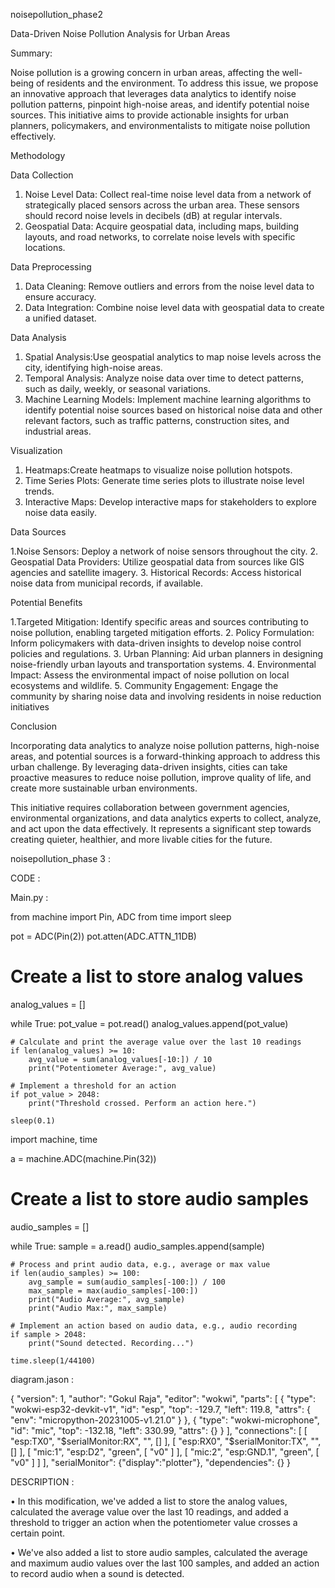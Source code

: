 noisepollution_phase2

Data-Driven Noise Pollution Analysis for Urban Areas

 Summary:

Noise pollution is a growing concern in urban areas, affecting the well-being of residents and the environment. To address this issue, we propose an innovative approach that leverages data analytics to identify noise pollution patterns, pinpoint high-noise areas, and identify potential noise sources. This initiative aims to provide actionable insights for urban planners, policymakers, and environmentalists to mitigate noise pollution effectively.

Methodology

 Data Collection

1. Noise Level Data: Collect real-time noise level data from a network of strategically placed sensors across the urban area. These sensors should record noise levels in decibels (dB) at regular intervals.
2. Geospatial Data: Acquire geospatial data, including maps, building layouts, and road networks, to correlate noise levels with specific locations.
 
 Data Preprocessing

1. Data Cleaning: Remove outliers and errors from the noise level data to ensure accuracy.
2. Data Integration: Combine noise level data with geospatial data to create a unified dataset.

Data Analysis

1. Spatial Analysis:Use geospatial analytics to map noise levels across the city, identifying high-noise areas.
2. Temporal Analysis: Analyze noise data over time to detect patterns, such as daily, weekly, or seasonal variations.
3. Machine Learning Models: Implement machine learning algorithms to identify potential noise sources based on historical noise data and other relevant factors, such as traffic patterns, construction sites, and industrial areas.
   
Visualization

1. Heatmaps:Create heatmaps to visualize noise pollution hotspots.
2. Time Series Plots: Generate time series plots to illustrate noise level trends.
3. Interactive Maps: Develop interactive maps for stakeholders to explore noise data easily.
   
Data Sources

1.Noise Sensors: Deploy a network of noise sensors throughout the city.
2. Geospatial Data Providers: Utilize geospatial data from sources like GIS agencies and satellite imagery.
3. Historical Records: Access historical noise data from municipal records, if available.

 Potential Benefits

1.Targeted Mitigation: Identify specific areas and sources contributing to noise pollution, enabling targeted mitigation efforts.
2. Policy Formulation: Inform policymakers with data-driven insights to develop noise control policies and regulations.
3. Urban Planning: Aid urban planners in designing noise-friendly urban layouts and transportation systems.
4. Environmental Impact: Assess the environmental impact of noise pollution on local ecosystems and wildlife.
5. Community Engagement: Engage the community by sharing noise data and involving residents in noise reduction initiatives

 Conclusion

Incorporating data analytics to analyze noise pollution patterns, high-noise areas, and potential sources is a forward-thinking approach to address this urban challenge. By leveraging data-driven insights, cities can take proactive measures to reduce noise pollution, improve quality of life, and create more sustainable urban environments.

This initiative requires collaboration between government agencies, environmental organizations, and data analytics experts to collect, analyze, and act upon the data effectively. It represents a significant step towards creating quieter, healthier, and more livable cities for the future.


noisepollution_phase 3 :

CODE :

Main.py :

from machine import Pin, ADC
from time import sleep

pot = ADC(Pin(2))
pot.atten(ADC.ATTN_11DB)

# Create a list to store analog values
analog_values = []

while True:
    pot_value = pot.read()
    analog_values.append(pot_value)

    # Calculate and print the average value over the last 10 readings
    if len(analog_values) >= 10:
        avg_value = sum(analog_values[-10:]) / 10
        print("Potentiometer Average:", avg_value)
    
    # Implement a threshold for an action
    if pot_value > 2048:
        print("Threshold crossed. Perform an action here.")

    sleep(0.1)
import machine, time

a = machine.ADC(machine.Pin(32))

# Create a list to store audio samples
audio_samples = []

while True:
    sample = a.read()
    audio_samples.append(sample)

    # Process and print audio data, e.g., average or max value
    if len(audio_samples) >= 100:
        avg_sample = sum(audio_samples[-100:]) / 100
        max_sample = max(audio_samples[-100:])
        print("Audio Average:", avg_sample)
        print("Audio Max:", max_sample)

    # Implement an action based on audio data, e.g., audio recording
    if sample > 2048:
        print("Sound detected. Recording...")

    time.sleep(1/44100)

diagram.jason :

{
  "version": 1,
  "author": "Gokul Raja",
  "editor": "wokwi",
  "parts": [
    {
      "type": "wokwi-esp32-devkit-v1",
      "id": "esp",
      "top": -129.7,
      "left": 119.8,
      "attrs": { "env": "micropython-20231005-v1.21.0" }
    },
    { "type": "wokwi-microphone", "id": "mic", "top": -132.18, "left": 330.99, "attrs": {} }
  ],
  "connections": [
    [ "esp:TX0", "$serialMonitor:RX", "", [] ],
    [ "esp:RX0", "$serialMonitor:TX", "", [] ],
    [ "mic:1", "esp:D2", "green", [ "v0" ] ],
    [ "mic:2", "esp:GND.1", "green", [ "v0" ] ]
  ],
  "serialMonitor": {"display":"plotter"},
  "dependencies": {}
}

DESCRIPTION :

•	In this modification, we've added a list to store the analog values, calculated the average value over the last 10 readings, and added a threshold to trigger an action when the potentiometer value crosses a certain point.

•	We've also added a list to store audio samples, calculated the average and maximum audio values over the last 100 samples, and added an action to record audio when a sound is detected.
